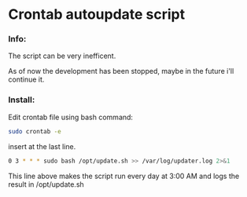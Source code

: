 # Crontab autoupdate script 

### Info:
The script can be very inefficent.

As of now the development has been stopped, maybe in the future i'll continue it.

### Install:
Edit crontab file using bash command:

```bash
sudo crontab -e
```

insert at the last line.

```bash
0 3 * * * sudo bash /opt/update.sh >> /var/log/updater.log 2>&1
```

This line above makes the script run every day at 3:00 AM and logs the result in /opt/update.sh

